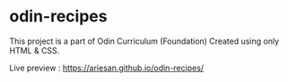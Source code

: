# odin-recipes
This project is a part of Odin Curriculum (Foundation)
Created using only HTML & CSS.

Live preview : https://ariesan.github.io/odin-recipes/

